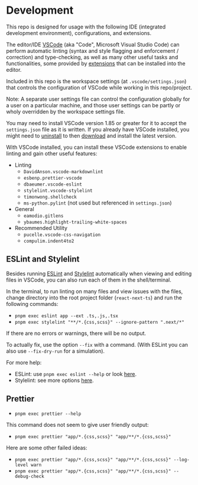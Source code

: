 # Development

This repo is designed for usage with the following IDE (integrated development
environment), configurations, and extensions.

The editor/IDE [VSCode](https://code.visualstudio.com/) (aka "Code", Microsoft
Visual Studio Code) can perform automatic linting (syntax and style flagging and
enforcement / correction) and type-checking, as well as many other useful tasks
and functionalities, some provided by
[extensions](https://code.visualstudio.com/docs/editor/extension-marketplace)
that can be installed into the editor.

Included in this repo is the workspace settings (at `.vscode/settings.json`)
that controls the configuration of VSCode while working in this repo/project.

Note: A separate user settings file can control the configuration globally for a
user on a particular machine, and those user settings can be partly or wholy
overridden by the workspace settings file.

You may need to install VSCode version 1.85 or greater for it to accept the
`settings.json` file as it is written. If you already have VSCode installed, you
might need to [uninstall](https://code.visualstudio.com/docs/setup/uninstall)
to then [download](https://code.visualstudio.com/Download) and install the
latest version.

With VSCode installed, you can install these VSCode extensions to enable linting
and gain other useful features:

* Linting
  * `DavidAnson.vscode-markdownlint`
  * `esbenp.prettier-vscode`
  * `dbaeumer.vscode-eslint`
  * `stylelint.vscode-stylelint`
  * `timonwong.shellcheck`
  * `ms-python.pylint` (not used but referenced in `settings.json`)
* General
  * `eamodio.gitlens`
  * `ybaumes.highlight-trailing-white-spaces`
* Recommended Utility
  * `pucelle.vscode-css-navigation`
  * `compulim.indent4to2`

## ESLint and Stylelint

Besides running [ESLint](https://eslint.org/) and
[Stylelint](https://stylelint.io/) automatically when viewing and editing files
in VSCode, you can also run each of them in the shell/terminal.

In the terminal, to run linting on many files and view issues with the files,
change directory into the root project folder (`react-next-ts`) and run the
following commands:

* `pnpm exec eslint app --ext .ts,.js,.tsx`
* `pnpm exec stylelint "**/*.{css,scss}" --ignore-pattern ".next/*"`

If there are no errors or warnings, there will be no output.

To actually fix, use the option `--fix` with a command.  (With ESLint you can
also use `--fix-dry-run` for a simulation).

For more help:

* ESLint: use `pnpm exec eslint --help` or look
  [here](https://eslint.org/docs/latest/use/command-line-interface).
* Stylelint: see more options [here](https://stylelint.io/user-guide/options/).

## Prettier

* `pnpm exec prettier --help`

This command does not seem to give user friendly output:

* `pnpm exec prettier "app/*.{css,scss}" "app/**/*.{css,scss}"`

Here are some other failed ideas:

* `pnpm exec prettier "app/*.{css,scss}" "app/**/*.{css,scss}" --log-level warn`
* `pnpm exec prettier "app/*.{css,scss}" "app/**/*.{css,scss}" --debug-check`
